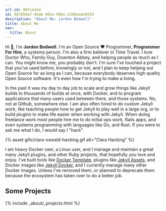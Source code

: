 ```yaml
---
url-id: 90fce2ed
id: 9d7858a7-4da6-482e-99be-2298aa4e9559
description: "About Me: jordon Bedwell"
title: About Me
nav:
  title: About
---
```


[1]: https://github.com/envygeeks/jekyll-docker
[2]: https://github.com/envygeeks/docker-template
[3]: https://github.com/envygeeks/jekyll-assets

Hi 👋, I'm **Jordon Bedwell**. I'm an Open Source ❤️ Programmer, **Programmer For Hire**, a systems person. I'm also a firm believer in Time Travel. I love Doctor Who, Family Guy, Downton Abbey, and helping people as much as I can. You might know me, you probably don't. I'm sure I've touched a project that you've used before, knowingly or not, and I plan to keep helping out Open Source for as long as I can, because everybody deserves high quality Open Source software.  It's even how I'm trying to make a living.

In the past it was my day to day job to scale and grow things like Jekyll builds to thousands of builds at once, with Docker, and to program applications that many users used between there, and those systems.  No, not at Github, somewhere else. I am also often hired to do custom Jekyll work, like teaching people how to get Jekyll to play well in a large org, or to build plugins to make life easier when working with Jekyll. When doing freelance work most people hire me to do initial ops work, Rails apps, and even systems programming with languages like Go, and Rust.  If you were to ask me what I do, I would say I "hack".

{% asset gifs/clara-oswald-hacking.gif alt="Clara Hacking" %}

I am heavy Docker user, a Linux user, and I manage and maintain a great many Jekyll plugins, and other Ruby projects, that hopefully *you* love and enjoy. I've built tools like [Docker Template][2], plugins like [Jekyll Assets][3], and Docker images like [Jekyll Docker][1], and I currently manage many other Docker images.  Unless I've removed them, or planned to deprecate them because the ecosystem has taken over to do a better job.

## Some Projects

{% include _about/_projects.html %}
